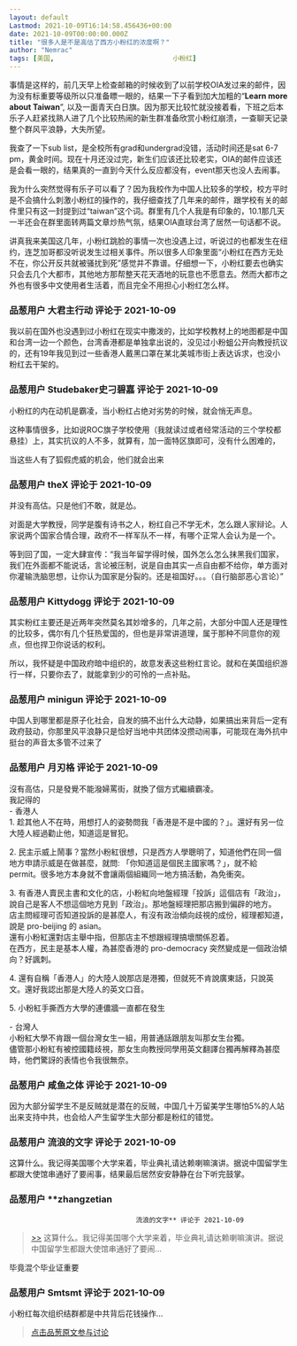 ```yaml
---
layout: default
Lastmod: 2021-10-09T16:14:58.456436+00:00
date: 2021-10-09T00:00:00.000Z
title: "很多人是不是高估了西方小粉红的浓度啊？"
author: "Nemrac"
tags: [美国,								小粉红]
---
```


事情是这样的，前几天早上检查邮箱的时候收到了以前学校OIA发过来的邮件，因为没有标重要等级所以只准备瞟一眼的，结果一下子看到加大加粗的“**Learn more about Taiwan**”, 以及一面青天白日旗。因为那天比较忙就没接着看，下班之后本乐子人赶紧找熟人进了几个比较热闹的新生群准备欣赏小粉红崩溃，一查聊天记录整个群风平浪静，大失所望。  
  
我查了一下sub list，是全校所有grad和undergrad没错，活动时间还是sat 6-7 pm，黄金时间。现在十月还没过完，新生们应该还比较老实，OIA的邮件应该还是会看一眼的，结果真的一直到今天什么反应都没有，event那天也没人去闹事。  
  
我为什么突然觉得有乐子可以看了？因为我校作为中国人比较多的学校，校方平时是不会搞什么刺激小粉红的操作的，我仔细查找了几年来的邮件，跟学校有关的邮件里只有这一封提到过“taiwan”这个词。群里有几个人我是有印象的，10.1那几天一半还会在群里面转两篇文章炒热气氛，结果OIA直球台湾了居然一句话都不说。  
  
讲真我来美国这几年，小粉红跳脸的事情一次也没遇上过，听说过的也都发生在纽约，连芝加哥都没听说发生过相关事件。所以很多人印象里面“小粉红在西方无处不在，你公开反共就被骚扰到死”感觉并不靠谱。仔细想一下，小粉红要去也确实只会去几个大都市，其他地方那帮整天花天酒地的玩意也不愿意去。然而大都市之外也有很多中文使用者生活着，而且完全不用担心小粉红怎么样。

            
### 品葱用户 **大君主行动** 评论于 2021-10-09
        
我以前在国外也没遇到过小粉红在现实中撒泼的，比如学校教材上的地图都是中国和台湾一边一个颜色，台湾香港都是单独拿出说的，没见过小粉蛆公开向教授抗议的，还有19年我见到过一些香港人戴黑口罩在某北美城市街上表达诉求，也没小粉红去干架的。
        


            
### 品葱用户 **Studebaker史刁碧嘉** 评论于 2021-10-09
        
小粉红的内在动机是霸凌，当小粉红占绝对劣势的时候，就会悄无声息。  
  
这种事情很多，比如说ROC旗子学校使用（我就读过或者经常活动的三个学校都悬挂）上，其实抗议的人不多，就算有，加一面特区旗即可，没有什么困难的，  
  
当这些人有了狐假虎威的机会，他们就会出来
        


            
### 品葱用户 **theX** 评论于 2021-10-09
        
并没有高估。只是他们不敢，就是怂。  
  
对面是大学教授，同学是腹有诗书之人，粉红自己不学无术，怎么跟人家辩论。人家说两个国家合情合理，政府不一样军队不一样，有哪个正常人会认为是一个。  
  
等到回了国，一定大肆宣传：“我当年留学得时候，国外怎么怎么抹黑我们国家，我们在外面都不能说话，言论被压制，说是自由其实一点自由都不给你，单方面对你灌输洗脑思想，让你认为国家是分裂的。还是祖国好。。。（自行脑部恶心言论）”
        


            
### 品葱用户 **Kittydogg** 评论于 2021-10-09
        
其实粉红主要还是近两年突然莫名其妙增多的，几年之前，大部分中国人还是理性的比较多，偶尔有几个狂热爱国的，但也是非常讲道理，属于那种不同意你的观点，但也捍卫你说话的权利。  
  
所以，我怀疑是中国政府暗中组织的，故意发表这些粉红言论。就和在美国组织游行一样，只要你去了，就能拿到少的可怜的一点补贴。
        


            
### 品葱用户 **minigun** 评论于 2021-10-09
        
中国人到哪里都是原子化社会，自发的搞不出什么大动静，如果搞出来背后一定有政府鼓动，你那里风平浪静只是恰好当地中共团体没攒动闹事，可能现在海外抗中挺台的声音太多管不过来了
        


            
### 品葱用户 **月刃格** 评论于 2021-10-09
        
沒有高估，只是發覺不能潑婦罵街，就換了個方式繼續霸凌。  
我記得的  
\- 香港人  
1\. 趁其他人不在時，用想打人的姿勢問我「香港是不是中國的？」。還好有另一位大陸人經過勸止他，知道這是冒犯。  
  
2\. 民主示威上鬧事？當然小粉紅很想，只是西方人學聰明了，知道他們在同一個地方申請示威是在做甚麼，就問: 「你知道這是個民主國家嗎？」，就不給 permit。很多地方本身就不會讓兩個組織同一地方搞活動，為免衝突。  
  
3\. 有香港人賣民主書和文化的店，小粉紅向地盤經理「投訴」這個店有「政治」，說自己是客人不想這個地方見到「政治」。那地盤經理把那店搬到偏辟的地方。  
店主問經理可否知道投訴的是甚麼人，有沒有政治傾向歧視的成份，經理都知道，說是 pro-beijing 的 asian。  
還有小粉紅還對店主舉中指，但那店主不想跟經理搞壞關係忍着。  
在西方，民主是基本人權，為甚麼香港的 pro-democracy 突然變成是一個政治傾向？好諷刺。  
  
4\. 還有自稱「香港人」的大陸人說那店是港獨，但就死不肯說廣東話，只說英文。還好我認出那是大陸人的英文口音。  
  
5\. 小粉紅手撕西方大學的連儂牆一直都在發生  
  
\- 台灣人  
小粉紅大學不肯跟一個台灣女生一組，用普通話跟朋友叫那女生台獨。  
儘管那小粉紅有被控國籍歧視，那女生向教授同學用英文翻譯台獨再解釋為甚麼時，他們驚訝的表情也令我很無奈。
        


            
### 品葱用户 **咸鱼之体** 评论于 2021-10-09
        
因为大部分留学生不是反贼就是潜在的反贼，中国几十万留美学生哪怕5%的人站出来支持中共，也会给人产生留学生大部分都是粉红的错觉。
        


            
### 品葱用户 **流浪的文字** 评论于 2021-10-09
        
这算什么。我记得美国哪个大学来着，毕业典礼请达赖喇嘛演讲。据说中国留学生都跟大使馆串通好了要闹事，结果最后居然安安静静在台下听完鼓掌。
        


            
### 品葱用户 **zhangzetian				
									流浪的文字** 评论于 2021-10-09
        
> [\>>]( "/article/item_id-702990#") 这算什么。我记得美国哪个大学来着，毕业典礼请达赖喇嘛演讲。据说中国留学生都跟大使馆串通好了要闹...

  
  
毕竟混个毕业证重要
        


            
### 品葱用户 **Smtsmt** 评论于 2021-10-09
        
小粉红每次组织结群都是中共背后花钱操作…
        






> [点击品葱原文参与讨论](https://pincong.rocks/article/36150)

